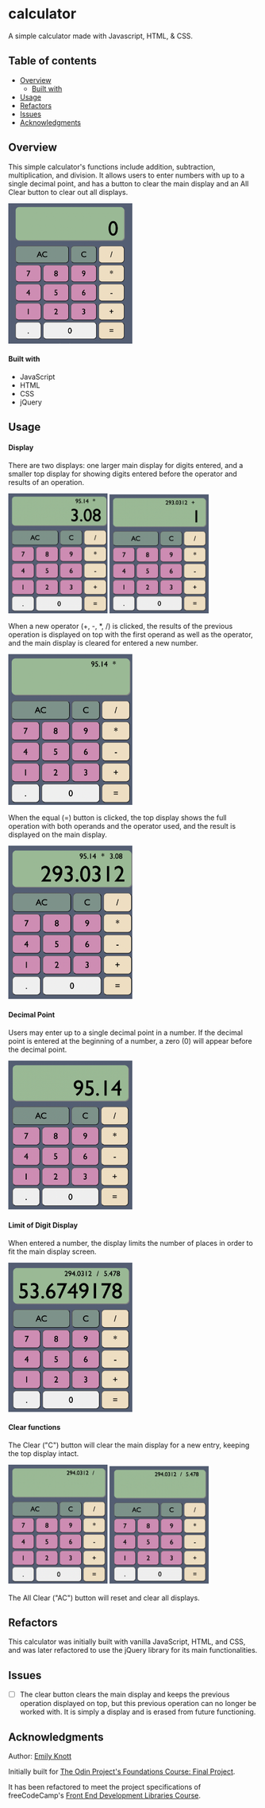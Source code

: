 # calculator

A simple calculator made with Javascript, HTML, &amp; CSS.

## Table of contents

- [Overview](#overview)
  - [Built with](#built-with)
- [Usage](#usage)
- [Refactors](#refactors)
- [Issues](#issues)
- [Acknowledgments](#acknowledgments)

## Overview

This simple calculator's functions include addition, subtraction, multiplication, and division. It allows users to enter numbers with up to a single decimal point, and has a button to clear the main display and an All Clear button to clear out all displays.

<img src="initialSetup.png" width="250">

#### Built with

- JavaScript
- HTML
- CSS
- jQuery

## Usage

#### Display

There are two displays: one larger main display for digits entered, and a smaller top display for showing digits entered before the operator and results of an operation.

<img src="AllowsNewNumInput.png" width="200"> <img src="movesResultToTopWhenOperator.png" width="200">

When a new operator (+, -, \*, /) is clicked, the results of the previous operation is displayed on top with the first operand as well as the operator, and the main display is cleared for entered a new number.

<img src="displaysOnTopWhenOperator.png" width="250">

When the equal (=) button is clicked, the top display shows the full operation with both operands and the operator used, and the result is displayed on the main display.

<img src="keepsTopDisplayWithResult.png" width="250">

#### Decimal Point

Users may enter up to a single decimal point in a number. If the decimal point is entered at the beginning of a number, a zero (0) will appear before the decimal point.

<img src="allowsDecimalPoint.png" width="250">

#### Limit of Digit Display

When entered a number, the display limits the number of places in order to fit the main display screen.

<img src="limitsNumLengthToFitDisplay.png" width="250">

#### Clear functions

The Clear ("C") button will clear the main display for a new entry, keeping the top display intact.

<img src="clearedForNextResult.png" width="200">

<img src="clearButton.png" width="200">

<br/>
<br/>
The All Clear ("AC") button will reset and clear all displays.

## Refactors

This calculator was initially built with vanilla JavaScript, HTML, and CSS, and was later refactored to use the jQuery library for its main functionalities.

## Issues

- [ ] The clear button clears the main display and keeps the previous operation displayed on top, but this previous operation can no longer be worked with. It is simply a display and is erased from future functioning.

## Acknowledgments

Author: [Emily Knott](www.emilyknott.com)

Initially built for [The Odin Project's Foundations Course: Final Project](https://www.theodinproject.com/lessons/foundations-calculator).

It has been refactored to meet the project specifications of freeCodeCamp's [Front End Development Libraries Course](https://www.freecodecamp.org/learn/front-end-development-libraries/).
